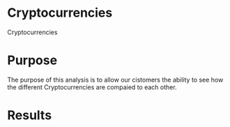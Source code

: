 # Cryptocurrencies
Cryptocurrencies

# Purpose

The purpose of this analysis is to allow our cistomers the ability to see how the different Cryptocurrencies are compaied to each other. 

# Results

